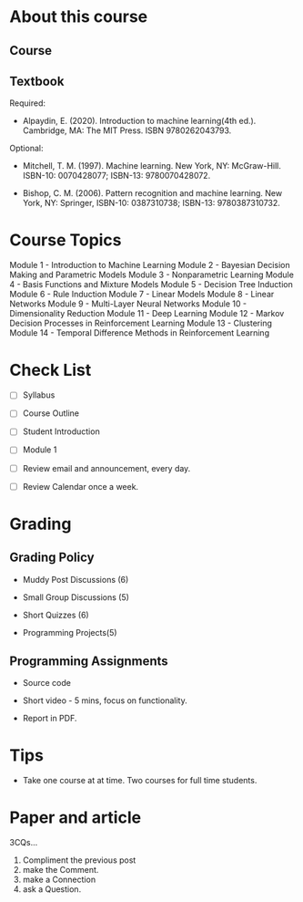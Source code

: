 # About this course

## Course

## Textbook

Required:

- Alpaydin, E. (2020). Introduction to machine learning(4th ed.). Cambridge, MA: The MIT Press. ISBN 9780262043793.

Optional:

- Mitchell, T. M. (1997). Machine learning. New York, NY: McGraw-Hill. ISBN-10: 0070428077; ISBN-13: 9780070428072.

- Bishop, C. M. (2006). Pattern recognition and machine learning. New York, NY: Springer, ISBN-10: 0387310738; ISBN-13: 9780387310732.

# Course Topics

Module 1 - Introduction to Machine Learning
Module 2 - Bayesian Decision Making and Parametric Models
Module 3 - Nonparametric Learning
Module 4 - Basis Functions and Mixture Models
Module 5 - Decision Tree Induction
Module 6 - Rule Induction
Module 7 - Linear Models
Module 8 - Linear Networks
Module 9 - Multi-Layer Neural Networks
Module 10 - Dimensionality Reduction
Module 11 - Deep Learning
Module 12 - Markov Decision Processes in Reinforcement Learning
Module 13 - Clustering
Module 14 - Temporal Difference Methods in Reinforcement Learning

# Check List

- [ ] Syllabus

- [ ] Course Outline

- [ ] Student Introduction

- [ ] Module 1

- [ ] Review email and announcement, every day. 

- [ ] Review Calendar once a week. 

# Grading

## Grading Policy

- Muddy Post Discussions (6)

- Small Group Discussions (5)

- Short Quizzes (6)

- Programming Projects(5)

## Programming Assignments

- Source code

- Short video - 5 mins, focus on functionality. 

- Report in PDF. 

# Tips

- Take one course at at time. Two courses for full time students.

# Paper and article

3CQs...

1. Compliment the previous post
2. make the Comment.
3. make a Connection
4. ask a Question.
